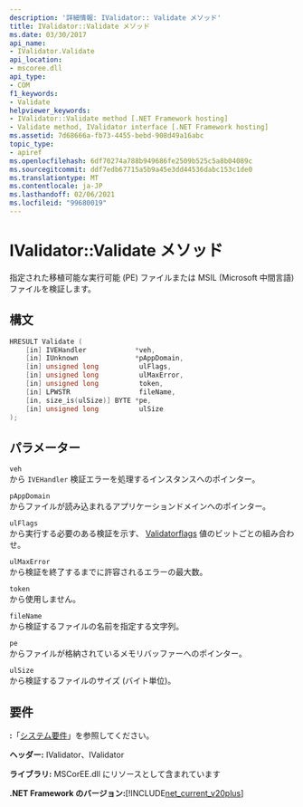 ```yaml
---
description: '詳細情報: IValidator:: Validate メソッド'
title: IValidator::Validate メソッド
ms.date: 03/30/2017
api_name:
- IValidator.Validate
api_location:
- mscoree.dll
api_type:
- COM
f1_keywords:
- Validate
helpviewer_keywords:
- IValidator::Validate method [.NET Framework hosting]
- Validate method, IValidator interface [.NET Framework hosting]
ms.assetid: 7d68666a-fb73-4455-bebd-908d49a16abc
topic_type:
- apiref
ms.openlocfilehash: 6df70274a788b949686fe2509b525c5a8b04089c
ms.sourcegitcommit: ddf7edb67715a5b9a45e3dd44536dabc153c1de0
ms.translationtype: MT
ms.contentlocale: ja-JP
ms.lasthandoff: 02/06/2021
ms.locfileid: "99680019"
---
```

# <a name="ivalidatorvalidate-method"></a>IValidator::Validate メソッド

指定された移植可能な実行可能 (PE) ファイルまたは MSIL (Microsoft 中間言語) ファイルを検証します。  
  
## <a name="syntax"></a>構文  
  
```cpp  
HRESULT Validate (  
    [in] IVEHandler            *veh,  
    [in] IUnknown              *pAppDomain,  
    [in] unsigned long          ulFlags,  
    [in] unsigned long          ulMaxError,  
    [in] unsigned long          token,  
    [in] LPWSTR                 fileName,  
    [in, size_is(ulSize)] BYTE *pe,  
    [in] unsigned long          ulSize  
);  
```  
  
## <a name="parameters"></a>パラメーター  

 `veh`  
 から `IVEHandler` 検証エラーを処理するインスタンスへのポインター。  
  
 `pAppDomain`  
 からファイルが読み込まれるアプリケーションドメインへのポインター。  
  
 `ulFlags`  
 から実行する必要のある検証を示す、 [Validatorflags](validatorflags-enumeration.md) 値のビットごとの組み合わせ。  
  
 `ulMaxError`  
 から検証を終了するまでに許容されるエラーの最大数。  
  
 `token`  
 から使用しません。  
  
 `fileName`  
 から検証するファイルの名前を指定する文字列。  
  
 `pe`  
 からファイルが格納されているメモリバッファーへのポインター。  
  
 `ulSize`  
 から検証するファイルのサイズ (バイト単位)。  
  
## <a name="requirements"></a>要件  

 **:**「[システム要件](../../get-started/system-requirements.md)」を参照してください。  
  
 **ヘッダー:** IValidator、IValidator  
  
 **ライブラリ:** MSCorEE.dll にリソースとして含まれています  
  
 **.NET Framework のバージョン:**[!INCLUDE[net_current_v20plus](../../../../includes/net-current-v20plus-md.md)]  
